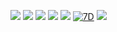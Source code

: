 <!--
**mikoto2726/mikoto2726** is a ✨ _special_ ✨ repository because its `README.md` (this file) appears on your GitHub profile.

Here are some ideas to get you started:

- 🔭 I’m currently working on ...
- 🌱 I’m currently learning ...
- 👯 I’m looking to collaborate on ...
- 🤔 I’m looking for help with ...
- 💬 Ask me about ...
- 📫 How to reach me: ...
- 😄 Pronouns: ...
- ⚡ Fun fact: ...
-->


![](http://my-git-hub-profile-summary-cards.vercel.app/api/cards/profile-details?username=mikoto2726&theme=github_dark)
![](http://my-git-hub-profile-summary-cards.vercel.app/api/cards/stats?username=mikoto2726&theme=github_dark)
![](http://my-git-hub-profile-summary-cards.vercel.app/api/cards/productive-time?username=mikoto2726&theme=github_dark&utcOffset=9)
![](http://my-git-hub-profile-summary-cards.vercel.app/api/cards/repos-per-language?username=mikoto2726&theme=github_dark)
![](http://my-git-hub-profile-summary-cards.vercel.app/api/cards/most-commit-language?username=mikoto2726&theme=github_dark)
[![7D](https://github-readme-stats.vercel.app/api/wakatime?username=mikoto2726&range=last_7_days&theme=dark)](https://github.com/anuraghazra/github-readme-stats)
![](https://github-readme-activity-graph.vercel.app/graph?username=mikoto2726&theme=tokyo-night)
